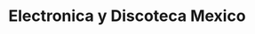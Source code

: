 ---
title: "Electronica y Discoteca Mexico"
url: /fontana/electronica-y-discoteca-mexico/
shop: music
---